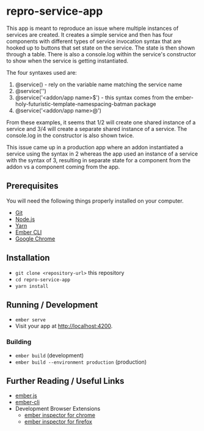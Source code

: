 # repro-service-app

This app is meant to reproduce an issue where multiple instances of services are created. It creates a simple service and then has four components with different types of service invocation syntax that are hooked up to buttons that set state on the service. The state is then shown through a table. There is also a console.log within the service's constructor to show when the service is getting instantiated.

The four syntaxes used are:
1. @service() - rely on the variable name matching the service name
2. @service('<service name>')
3. @service('<addon/app name>$<service name>') - this syntax comes from the ember-holy-futuristic-template-namespacing-batman package
4. @service('<addon/app name>@<service name>')

From these examples, it seems that 1/2 will create one shared instance of a service and 3/4 will create a separate shared instance of a service. The console.log in the constructor is also shown twice.

This issue came up in a production app where an addon instantiated a service using the syntax in 2 whereas the app used an instance of a service with the syntax of 3, resulting in separate state for a component from the addon vs a component coming from the app.

## Prerequisites

You will need the following things properly installed on your computer.

* [Git](https://git-scm.com/)
* [Node.js](https://nodejs.org/)
* [Yarn](https://yarnpkg.com/)
* [Ember CLI](https://ember-cli.com/)
* [Google Chrome](https://google.com/chrome/)

## Installation

* `git clone <repository-url>` this repository
* `cd repro-service-app`
* `yarn install`

## Running / Development

* `ember serve`
* Visit your app at [http://localhost:4200](http://localhost:4200).

### Building

* `ember build` (development)
* `ember build --environment production` (production)

## Further Reading / Useful Links

* [ember.js](https://emberjs.com/)
* [ember-cli](https://ember-cli.com/)
* Development Browser Extensions
  * [ember inspector for chrome](https://chrome.google.com/webstore/detail/ember-inspector/bmdblncegkenkacieihfhpjfppoconhi)
  * [ember inspector for firefox](https://addons.mozilla.org/en-US/firefox/addon/ember-inspector/)
